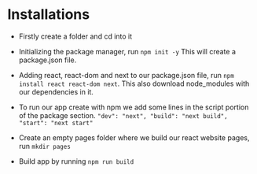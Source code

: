 # Installations
- Firstly create a folder and cd into it

- Initializing the package manager, run `npm init -y` This will create a package.json file.

- Adding react, react-dom and next to our package.json file, run `npm install react react-dom next`. This also download node_modules with our dependencies in it.

- To run our app create with npm we add some lines in the script portion of the package section. 
` "dev": "next",
    "build": "next build",
    "start": "next start" `

- Create an empty pages folder where we build our react website pages, run `mkdir pages`

- Build app by running `npm run build`